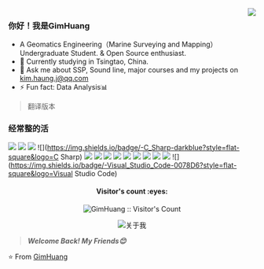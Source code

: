 <a href="#">
<img align="right" src="https://github-readme-stats.vercel.app/api?username=GimHuang&show_icons=true&hide_border=true&icon_color=586069&title_color=a0a9af&count_private=true">
</a>

### 你好！我是GimHuang

- A Geomatics Engineering（Marine Surveying and Mapping） Undergraduate Student. & Open Source enthusiast.
- 🌱 Currently studying in Tsingtao, China.
- 💬 Ask me about SSP, Sound line, major courses and my projects on [kim.haung.j@qq.com](mailto:kim.huang.j@qq.com)
- ⚡ Fun fact: Data Analysis📊

> 翻译版本
> 

### 经常整的活

![](https://img.shields.io/badge/-Python-3e74a2?style=flat-square&logo=Python&logoColor=fff)
![](https://img.shields.io/badge/-C++-darkblue?style=flat-square&logo=C%2B%2B&logoColor=fff)
![](https://img.shields.io/badge/-C-darkblue?style=flat-square&logo=C)
![](https://img.shields.io/badge/-C_Sharp-darkblue?style=flat-square&logo=C Sharp)
![](https://img.shields.io/badge/-Java-ab7221?style=flat-square&logo=Java&logoColor=fff)
![](https://img.shields.io/badge/-TensorFlow-0078D6?style=flat-square&logo=TensorFlow)
![](https://img.shields.io/badge/-Keras-0078D6?style=flat-square&logo=Keras)
![](https://img.shields.io/badge/-Mathworks-0078D6?style=flat-square&logo=Mathworks)
![](https://img.shields.io/badge/-Ubuntu-lightgrey?style=flat-square&logo=Ubuntu&logoColor=#E95420)
![](https://img.shields.io/badge/-Linux-000000?style=flat-square&logo=Linux&logoColor=fff)
![](https://img.shields.io/badge/-Windows-0078D6?style=flat-square&logo=Windows)
![](https://img.shields.io/badge/-QtCreator-0078D6?style=flat-square&logo=Qt)
![](https://img.shields.io/badge/-PyCharm-0078D6?style=flat-square&logo=PyCharm)
![](https://img.shields.io/badge/-Visual_Studio_Code-0078D6?style=flat-square&logo=Visual Studio Code)


<h4 align="center">Visitor's count :eyes:</h4>
<p align="center"><img src="https://profile-counter.glitch.me/{GimHuang}/count.svg" alt="GimHuang :: Visitor's Count" /></p>

<p align="center"><img src="https://github-readme-stats.vercel.app/api/top-langs/?username=GimHuang&langs_count=10&theme=tokyonight&layout=compact" 
[![GimHuang's github stats](https://github-readme-stats.vercel.app/api?username=GimHuang&show_icons=true)](https://github.com/anuraghazra/github-readme-stats)

### 关于我


> ***Welcome Back! My Friends😊***

⭐️ From [GimHuang](https://github.com/GimHuang)

